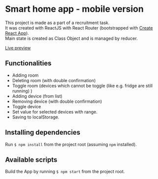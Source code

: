 # Smart home app - mobile version

This project is made as a part of a recruitment task.  
It was created with ReactJS with React Router (bootstrapped with [Create React App](https://github.com/facebook/create-react-app)).  
Main state is created as Class Object and is managed by reducer.

[Live preview](https://github.com/facebook/create-react-app)

## Functionalities

- Adding room 
- Deleting room (with double confirmation)
- Toggle room (devices which cannot be toggle (like e.g. fridge are still running) )
- Adding device (from list)
- Removing device (with double confirmation)
- Toggle device
- Set value for selected devices with range. 
- Saving to localStorage. 

## Installing dependencies

Run `$ npm install` from the project root (assuming `npm` installed).

## Available scripts

Build the App by running `$ npm start` from the project root.